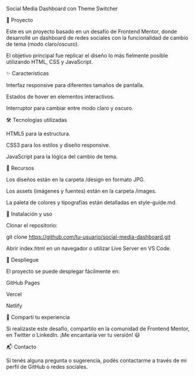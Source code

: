 Social Media Dashboard con Theme Switcher



🚀 Proyecto

Este es un proyecto basado en un desafío de Frontend Mentor, donde desarrollé un dashboard de redes sociales con la funcionalidad de cambio de tema (modo claro/oscuro).

El objetivo principal fue replicar el diseño lo más fielmente posible utilizando HTML, CSS y JavaScript.

✨ Características

Interfaz responsive para diferentes tamaños de pantalla.

Estados de hover en elementos interactivos.

Interruptor para cambiar entre modo claro y oscuro.

🛠 Tecnologías utilizadas

HTML5 para la estructura.

CSS3 para los estilos y diseño responsive.

JavaScript para la lógica del cambio de tema.

📂 Recursos

Los diseños están en la carpeta /design en formato JPG.

Los assets (imágenes y fuentes) están en la carpeta /images.

La paleta de colores y tipografías están detalladas en style-guide.md.

📌 Instalación y uso

Clonar el repositorio:

git clone https://github.com/tu-usuario/social-media-dashboard.git

Abrir index.html en un navegador o utilizar Live Server en VS Code.

🚀 Despliegue

El proyecto se puede desplegar fácilmente en:

GitHub Pages

Vercel

Netlify

📢 Compartí tu experiencia

Si realizaste este desafío, compartilo en la comunidad de Frontend Mentor, en Twitter o LinkedIn. ¡Me encantaría ver tu versión! 😃

📬 Contacto

Si tenés alguna pregunta o sugerencia, podés contactarme a través de mi perfil de GitHub o redes sociales.
